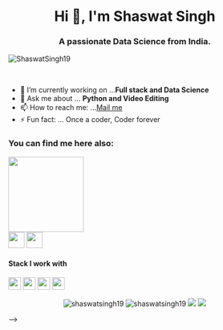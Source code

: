 <h1 align="center">Hi 👋, I'm Shaswat Singh</h1>
<h3 align="center">A passionate Data Science from India. </h3>
<p align="left"> <img src="https://komarev.com/ghpvc/?username=shaswatsingh19" alt="ShaswatSingh19" /> </p>

<br />



- 🔭 I’m currently working on ...**Full stack and Data Science** 
- 💬 Ask me about ... **Python and Video Editing**
- 📫 How to reach me: ...[Mail me](mailto:shaswatsingh.ose@gmail.com)
- ⚡ Fun fact: ... Once a coder, Coder forever 



<h3 >You can find me here also:</h3>  
<a><img src="https://icon-library.net//images/icon-programmer/icon-programmer-14.jpg" width="150px" height="150px" align = 'center' /></a> <br>
<a href="https://www.linkedin.com/in/shaswat-singh-035a84144/"><img src="https://github.com/hussainweb/hussainweb/blob/main/icons/linkedin.png" width="32px" height="32px"></a>   <a href="https://twitter.com/shaswatGamelanc"><img src="https://github.com/hussainweb/hussainweb/blob/main/icons/twitter.png" width="32px" height="32px"></a>

<h4>Stack I work with</h4>
<p align="left">
<img src="https://img.shields.io/badge/python-3776AB.svg?&style=for-the-badge&logo=python&logoColor=white" height="25"/>
<img src="https://img.shields.io/badge/jupyter-F3631D.svg?&style=for-the-badge&logo=jupyter&logoColor=white" height="25"/>
<img src="https://img.shields.io/badge/anaconda-42B029.svg?&style=for-the-badge&logo=anaconda&logoColor=white" height="25"/>
<img src="https://img.shields.io/badge/VS%20Code-007ACC.svg?&style=for-the-badge&logo=visual-studio-code&logoColor=white" height="25"/>
</p>

 <p align="center"> 

 <img src="https://github-readme-stats.vercel.app/api?username=shaswatsingh19&theme=algolia&show_icons=true" alt="shaswatsingh19" /> 
 <img src="https://github-readme-stats.anuraghazra1.vercel.app/api/top-langs/?username=shaswatsingh19&langs_count=3&theme=algolia" alt="shaswatsingh19" />
 <img src = "https://github-readme-stats.vercel.app/api/pin/?username=shaswatsingh19&repo=Face_Detection_Using_python_and_openCV&theme=algolia"(https://github.com/shaswatsingh19/Face_Detection_Using_python_and_openCV)/>
 <img src = "https://github-readme-stats.vercel.app/api/pin/?username=shaswatsingh19&repo=House_price_prediction&theme=algolia"(https://github.com/shaswatsingh19/House_price_prediction)/>
 </p>
 

-->



#

